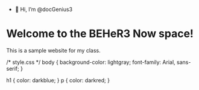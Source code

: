 - 👋 Hi, I’m @docGenius3
<!-- index.html -->
<!DOCTYPE html>
<html lang="en">
<head>
   <meta charset="UTF-8">
   <meta name="viewport" content="width=device-width, initial-scale=1.0">
   <title>Alcheme Lavs</title>
   <link rel="stylesheet" href="style.css">
</head>
<body>
   <h1>Welcome to the BEHeR3 Now space!</h1>
   <p>This is a sample website for my class.</p>
</body>
</html>/* style.css */
body {
   background-color: lightgray;
   font-family: Arial, sans-serif;
}

h1 {
   color: darkblue;
}
p {
   color: darkred;
}
